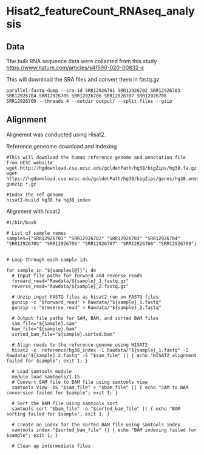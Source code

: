 # Hisat2_featureCount_RNAseq_analysis

## Data

The bulk RNA sequence data were collected from this study
https://www.nature.com/articles/s41590-020-00832-x 

This will download the SRA files and convert them in fastq.gz 
```
parallel-fastq-dump --sra-id SRR12926701 SRR12926702 SRR12926703 SRR12926704 SRR12926705 SRR12926706 SRR12926707 SRR12926708 SRR12926709 --threads 4 --outdir output/ --split-files --gzip
```

## Alignment

Alignemnt was conducted using Hisat2.

Reference geneome download and indexing 

```
#This will download the human reference genome and annotation file from UCSC website
wget http://hgdownload.cse.ucsc.edu/goldenPath/hg38/bigZips/hg38.fa.gz
wget https://hgdownload.cse.ucsc.edu/goldenPath/hg38/bigZips/genes/hg38.ensGene.gtf.gz
gunzip *.gz

#Index the ref genome
hisat2-build hg38.fa hg38_index
```

Alignment with hisat2
```
#!/bin/bash

# List of sample names
samples=("SRR12926701" "SRR12926702" "SRR12926703" "SRR12926704" "SRR12926705" "SRR12926706" "SRR12926707" "SRR12926708" "SRR12926709")


# Loop through each sample ids

for sample in "${samples[@]}"; do
  # Input file paths for forward and reverse reads
  forward_read="Rawdata/${sample}_1.fastq.gz"
  reverse_read="Rawdata/${sample}_2.fastq.gz"

  # Unzip input FASTQ files as hisat2 run on FASTQ files
  gunzip -c "$forward_read" > Rawdata/"${sample}_1.fastq"
  gunzip -c "$reverse_read" > Rawdata/"${sample}_2.fastq"

  # Output file paths for SAM, BAM, and sorted BAM files
  sam_file="${sample}.sam"
  bam_file="${sample}.bam"
  sorted_bam_file="${sample}.sorted.bam"

  # Align reads to the reference genome using HISAT2
  hisat2 -x  reference/hg38_index -1 Rawdata/"${sample}_1.fastq" -2 Rawdata/"${sample}_2.fastq" -S "$sam_file" || { echo "HISAT2 alignment failed for $sample"; exit 1; }

  # Load samtools module
  module load samtools/1.15
  # Convert SAM file to BAM file using samtools view
  samtools view -bS "$sam_file" > "$bam_file" || { echo "SAM to BAM conversion failed for $sample"; exit 1; }

  # Sort the BAM file using samtools sort
  samtools sort "$bam_file" -o "$sorted_bam_file" || { echo "BAM sorting failed for $sample"; exit 1; }

  # Create an index for the sorted BAM file using samtools index
  samtools index "$sorted_bam_file" || { echo "BAM indexing failed for $sample"; exit 1; }

  # Clean up intermediate files
```